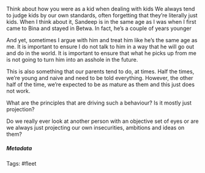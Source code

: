 Think about how you were as a kid when dealing with kids
We always tend to judge kids by our own standards, often forgetting that they’re literally just kids. When I think about it, Sandeep is in the same age as I was when I first came to Bina and stayed in Betwa. In fact, he’s a couple of years younger

And yet, sometimes I argue with him and treat him like he’s the same age as me. It is important to ensure I do not talk to him in a way that he will go out and do in the world. It is important to ensure that what he picks up from me is not going to turn him into an asshole in the future. 

This is also something that our parents tend to do, at times. Half the times, we’re young and naive and need to be told everything. However, the other half of the time, we’re expected to be as mature as them and this just does not work.

What are the principles that are driving such a behaviour? Is it mostly just projection? 

Do we really ever look at another person with an objective set of eyes or are we always just projecting our own insecurities, ambitions and ideas on them?


##### Metadata
Tags: #fleet 